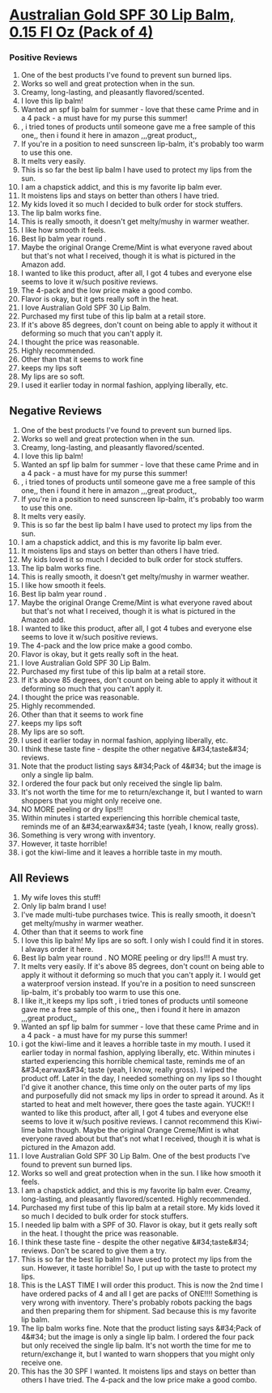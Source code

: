 # [Australian Gold SPF 30 Lip Balm, 0.15 Fl Oz (Pack of 4)](https://products.checkmycream.com/products/Australian-Gold-SPF-30-Lip-Balm-0.15-Fl-Oz-(Pack-of-4).html)

### Positive Reviews

<ol>
      <li>One of the best products I&#x27;ve found to prevent sun burned lips.</li>
      <li>Works so well and great protection when in the sun.  </li>
      <li>Creamy, long-lasting, and pleasantly flavored/scented.</li>
      <li>I love this lip balm!</li>
      <li>Wanted an spf lip balm for summer - love that these came Prime and in a 4 pack - a must have for my purse this summer!</li>
      <li>, i tried tones of products until someone gave me a free sample of this one,, then i found it here in amazon ,,,great product,,</li>
      <li>If you&#x27;re in a position to need sunscreen lip-balm, it&#x27;s probably too warm to use this one.</li>
      <li>It melts very easily.  </li>
      <li>This is so far the best lip balm I have used to protect my lips from the sun.  </li>
      <li>I am a chapstick addict, and this is my favorite lip balm ever.</li>
      <li>It moistens lips and stays on better than others I have tried.</li>
      <li>My kids loved it so much I decided to bulk order for stock stuffers.</li>
      <li>The lip balm works fine.  </li>
      <li>This is really smooth, it doesn&#x27;t get melty/mushy in warmer weather.</li>
      <li>I like how smooth it feels.</li>
      <li>Best lip balm year round .  </li>
      <li>Maybe the original Orange Creme/Mint is what everyone raved about but that&#x27;s not what I received, though it is what is pictured in the Amazon add.</li>
      <li>I wanted to like this product, after all, I got 4 tubes and everyone else seems to love it w/such positive reviews.  </li>
      <li>The 4-pack and the low price make a good combo.</li>
      <li>Flavor is okay, but it gets really soft in the heat.</li>
      <li>I love Australian Gold SPF 30 Lip Balm.  </li>
      <li>Purchased my first tube of this lip balm at a retail store.</li>
      <li>If it&#x27;s above 85 degrees, don&#x27;t count on being able to apply it without it deforming so much that you can&#x27;t apply it.  </li>
      <li>I thought the price was reasonable.</li>
      <li>Highly recommended.</li>
      <li>Other than that it seems to work fine</li>
      <li>keeps my lips soft</li>
      <li>My lips are so soft.</li>
      <li>I used it earlier today in normal fashion, applying liberally, etc.  </li>
</ol>


<h2>Negative Reviews</h2>
<ol>
<li> One of the best products I&#x27;ve found to prevent sun burned lips.</li>
<li> Works so well and great protection when in the sun.  </li>
<li> Creamy, long-lasting, and pleasantly flavored/scented.</li>
<li> I love this lip balm!</li>
<li> Wanted an spf lip balm for summer - love that these came Prime and in a 4 pack - a must have for my purse this summer!</li>
<li> , i tried tones of products until someone gave me a free sample of this one,, then i found it here in amazon ,,,great product,,</li>
<li> If you&#x27;re in a position to need sunscreen lip-balm, it&#x27;s probably too warm to use this one.</li>
<li> It melts very easily.  </li>
<li> This is so far the best lip balm I have used to protect my lips from the sun.  </li>
<li> I am a chapstick addict, and this is my favorite lip balm ever.</li>
<li> It moistens lips and stays on better than others I have tried.</li>
<li> My kids loved it so much I decided to bulk order for stock stuffers.</li>
<li> The lip balm works fine.  </li>
<li> This is really smooth, it doesn&#x27;t get melty/mushy in warmer weather.</li>
<li> I like how smooth it feels.</li>
<li> Best lip balm year round .  </li>
<li> Maybe the original Orange Creme/Mint is what everyone raved about but that&#x27;s not what I received, though it is what is pictured in the Amazon add.</li>
<li> I wanted to like this product, after all, I got 4 tubes and everyone else seems to love it w/such positive reviews.  </li>
<li> The 4-pack and the low price make a good combo.</li>
<li> Flavor is okay, but it gets really soft in the heat.</li>
<li> I love Australian Gold SPF 30 Lip Balm.  </li>
<li> Purchased my first tube of this lip balm at a retail store.</li>
<li> If it&#x27;s above 85 degrees, don&#x27;t count on being able to apply it without it deforming so much that you can&#x27;t apply it.  </li>
<li> I thought the price was reasonable.</li>
<li> Highly recommended.</li>
<li> Other than that it seems to work fine</li>
<li> keeps my lips soft</li>
<li> My lips are so soft.</li>
<li> I used it earlier today in normal fashion, applying liberally, etc.  </li>
<li> I think these taste fine - despite the other negative &amp;#34;taste&amp;#34; reviews.  </li>
<li> Note that the product listing says &amp;#34;Pack of 4&amp;#34; but the image is only a single lip balm.  </li>
<li> I ordered the four pack but only received the single lip balm.  </li>
<li> It&#x27;s not worth the time for me to return/exchange it, but I wanted to warn shoppers that you might only receive one.</li>
<li> NO MORE peeling or dry lips!!!  </li>
<li> Within minutes i started experiencing this horrible chemical taste, reminds me of an &amp;#34;earwax&amp;#34; taste (yeah, I know, really gross).  </li>
<li> Something is very wrong with inventory.  </li>
<li> However, it taste horrible!  </li>
<li> i got the kiwi-lime and it leaves a horrible taste in my mouth.  </li>
</ol>

<h2>All Reviews</h2>

<ol>
    <li> My wife loves this stuff!</li>
    <li> Only lip balm brand I use!</li>
    <li> I&#x27;ve made multi-tube purchases twice. This is really smooth, it doesn&#x27;t get melty/mushy in warmer weather.</li>
    <li> Other than that it seems to work fine</li>
    <li> I love this lip balm! My lips are so soft. I only wish I could find it in stores. I always order it here.</li>
    <li> Best lip balm year round .  NO MORE peeling or dry lips!!!  A must try.</li>
    <li> It melts very easily.  If it&#x27;s above 85 degrees, don&#x27;t count on being able to apply it without it deforming so much that you can&#x27;t apply it.  I would get a waterproof version instead.  If you&#x27;re in a position to need sunscreen lip-balm, it&#x27;s probably too warm to use this one.</li>
    <li> I like it,,it keeps my lips soft , i tried tones of products until someone gave me a free sample of this one,, then i found it here in amazon ,,,great product,,</li>
    <li> Wanted an spf lip balm for summer - love that these came Prime and in a 4 pack - a must have for my purse this summer!</li>
    <li> i got the kiwi-lime and it leaves a horrible taste in my mouth.  I used it earlier today in normal fashion, applying liberally, etc.  Within minutes i started experiencing this horrible chemical taste, reminds me of an &amp;#34;earwax&amp;#34; taste (yeah, I know, really gross).  I wiped the product off.  Later in the day, I needed something on my lips so I thought I&#x27;d give it another chance, this time only on the outer parts of my lips and purposefully did not smack my lips in order to spread it around.  As it started to heat and melt however, there goes the taste again.  YUCK!!  I wanted to like this product, after all, I got 4 tubes and everyone else seems to love it w/such positive reviews.  I cannot recommend this Kiwi-lime balm though.  Maybe the original Orange Creme/Mint is what everyone raved about but that&#x27;s not what I received, though it is what is pictured in the Amazon add.</li>
    <li> I love Australian Gold SPF 30 Lip Balm.  One of the best products I&#x27;ve found to prevent sun burned lips.</li>
    <li> Works so well and great protection when in the sun.  I like how smooth it feels.</li>
    <li> I am a chapstick addict, and this is my favorite lip balm ever. Creamy, long-lasting, and pleasantly flavored/scented. Highly recommended.</li>
    <li> Purchased my first tube of this lip balm at a retail store. My kids loved it so much I decided to bulk order for stock stuffers.</li>
    <li> I needed lip balm with a SPF of 30. Flavor is okay, but it gets really soft in the heat. I thought the price was reasonable.</li>
    <li> I think these taste fine - despite the other negative &amp;#34;taste&amp;#34; reviews.  Don&#x27;t be scared to give them a try.</li>
    <li> This is so far the best lip balm I have used to protect my lips from the sun.  However, it taste horrible!  So, I put up with the taste to protect my lips.</li>
    <li> This is the LAST TIME I will order this product.  This is now the 2nd time I have ordered packs of 4 and all I get are packs of ONE!!!! Something is very wrong with inventory.  There&#x27;s probably robots packing the bags and then preparing them for shipment.  Sad because this is my favorite lip balm.</li>
    <li> The lip balm works fine.  Note that the product listing says &amp;#34;Pack of 4&amp;#34; but the image is only a single lip balm.  I ordered the four pack but only received the single lip balm.  It&#x27;s not worth the time for me to return/exchange it, but I wanted to warn shoppers that you might only receive one.</li>
    <li> This has the 30 SPF I wanted. It moistens lips and stays on better than others I have tried. The 4-pack and the low price make a good combo.</li>
</ol>




